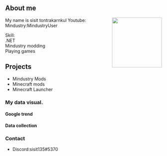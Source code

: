 ## About me
<img align="right" width="160px" height="160px" src="https://avatars3.githubusercontent.com/u/63706816?s=460&u=4e0a71cc110624f4f44cc9e64f96b791b42af47b&v=4">
My name is sisit tontrakarnkul  
Youtube:  
Mindustry:MindustryUser  

Skill:  
.NET  
Mindustry modding  
Playing games


## Projects
- Mindustry Mods
- Minecraft mods
- Minecraft Launcher

### My data visual. 

#### Google trend

#### Data collection




### Contact
- Discord:sisit135#5370

